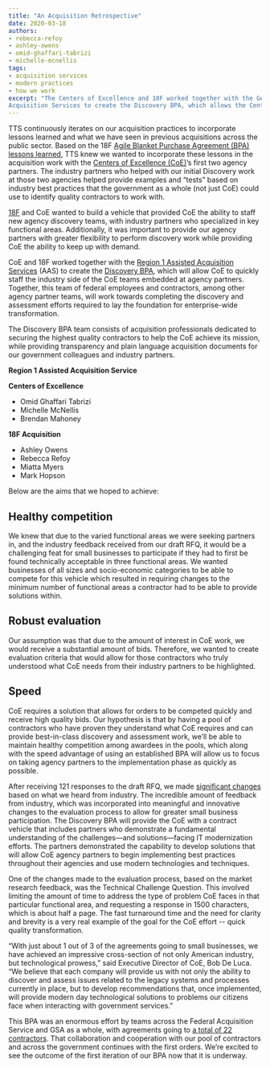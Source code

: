 ```yaml
---
title: "An Acquisition Retrospective"
date: 2020-03-18
authors:
- rebecca-refoy
- ashley-owens
- omid-ghaffari-tabrizi
- michelle-mcnellis
tags:
- acquisition services
- modern practices
- how we work
excerpt: "The Centers of Excellence and 18F worked together with the General Services Administration’s Region 1 Assisted
Acquisition Services to create the Discovery BPA, which allows the Centers of Excellence to quickly staff the industry side of the their teams embedded at agency partners."
---
```


TTS continuously iterates on our acquisition practices to incorporate
lessons learned and what we have seen in previous acquisitions across
the public sector. Based on the 18F [Agile Blanket Purchase Agreement (BPA) lessons learned](https://18f.gsa.gov/2018/07/26/what-we-learned-from-building-a-pool-of-agile-vendors/),
TTS knew we wanted to incorporate these lessons in the acquisition work
with the [Centers of Excellence (CoE)](https://coe.gsa.gov/)’s first
two agency partners. The industry partners who helped with our initial
Discovery work at those two agencies helped provide examples and “tests”
based on industry best practices that the government as a whole (not
just CoE) could use to identify quality contractors to work with.

[18F](https://18f.gsa.gov/) and CoE wanted to build a vehicle that
provided CoE the ability to staff new agency discovery teams, with
industry partners who specialized in key functional areas. Additionally,
it was important to provide our agency partners with greater flexibility
to perform discovery work while providing CoE the ability to keep up
with demand.

CoE and 18F worked together with the [Region 1 Assisted Acquisition Services](https://www.gsa.gov/about-us/regions/welcome-to-the-new-england-region-1/products-and-services/assisted-acquisition-services)
(AAS) to create the [Discovery BPA](https://coe.gsa.gov/2019/03/14/discovery-bpa-rfq.html), which will
allow CoE to quickly staff the industry side of the CoE teams embedded
at agency partners. Together, this team of federal employees and
contractors, among other agency partner teams, will work towards
completing the discovery and assessment efforts required to lay the
foundation for enterprise-wide transformation.

The Discovery BPA team consists of acquisition professionals dedicated
to securing the highest quality contractors to help the CoE achieve its
mission, while providing transparency and plain language acquisition
documents for our government colleagues and industry partners.

**Region 1 Assisted Acquisition Service**

**Centers of Excellence**
- Omid Ghaffari Tabrizi
- Michelle McNellis
- Brendan Mahoney

**18F Acquisition**
- Ashley Owens
- Rebecca Refoy
- Miatta Myers
- Mark Hopson


Below are the aims that we hoped to achieve:

## Healthy competition

We knew that due to the varied functional areas we were seeking partners
in, and the industry feedback received from our draft RFQ, it would be a
challenging feat for small businesses to participate if they had to
first be found technically acceptable in three functional areas. We
wanted businesses of all sizes and socio-economic categories to be able
to compete for this vehicle which resulted in requiring changes to the
minimum number of functional areas a contractor had to be able to
provide solutions within.

## Robust evaluation

Our assumption was that due to the amount of interest in CoE work, we
would receive a substantial amount of bids. Therefore, we wanted to
create evaluation criteria that would allow for those contractors who
truly understood what CoE needs from their industry partners to be
highlighted.

## Speed

CoE requires a solution that allows for orders to be competed quickly
and receive high quality bids. Our hypothesis is that by having a pool
of contractors who have proven they understand what CoE requires and can
provide best-in-class discovery and assessment work, we’ll be able to
maintain healthy competition among awardees in the pools, which along
with the speed advantage of using an established BPA will allow us to
focus on taking agency partners to the implementation phase as quickly
as possible.

After receiving 121 responses to the draft RFQ, we made [significant changes](https://www.gsa.gov/about-us/newsroom/news-releases/gsa-seeking-bids-for-discovery-bpa-for-centers-of-excellence)
based on what we heard from industry. The incredible amount of feedback
from industry, which was incorporated into meaningful and innovative
changes to the evaluation process to allow for greater small business
participation. The Discovery BPA will provide the CoE with a contract
vehicle that includes partners who demonstrate a fundamental
understanding of the challenges—and solutions—facing IT modernization
efforts. The partners demonstrated the capability to develop solutions
that will allow CoE agency partners to begin implementing best practices
throughout their agencies and use modern technologies and techniques.

One of the changes made to the evaluation process, based on the market
research feedback, was the Technical Challenge Question. This involved
limiting the amount of time to address the type of problem CoE faces in
that particular functional area, and requesting a response in 1500
characters, which is about half a page. The fast turnaround time and the
need for clarity and brevity is a very real example of the goal for the
CoE effort -- quick quality transformation.

“With just about 1 out of 3 of the agreements going to small businesses,
we have achieved an impressive cross-section of not only American
industry, but technological prowess,” said Executive Director of CoE,
Bob De Luca. “We believe that each company will provide us with not only
the ability to discover and assess issues related to the legacy systems
and processes currently in place, but to develop recommendations that,
once implemented, will provide modern day technological solutions to
problems our citizens face when interacting with government services.”

This BPA was an enormous effort by teams across the Federal Acquisition
Service and GSA as a whole, with agreements going to [a total of 22 contractors](https://www.gsa.gov/about-us/newsroom/news-releases/gsa-issues-discovery-bpa-for-centers-of-excellence).
That collaboration and cooperation with our pool of contractors and
across the government continues with the first orders. We’re excited to
see the outcome of the first iteration of our BPA now that it is
underway.
